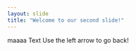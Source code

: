 ```yaml
---
layout: slide
title: "Welcome to our second slide!"
---
```

maaaa Text
Use the left arrow to go back!
